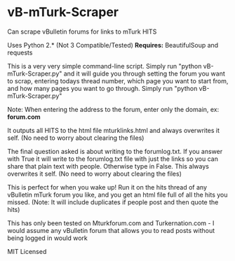 # vB-mTurk-Scraper
Can scrape vBulletin forums for links to mTurk HITS

Uses Python 2.* (Not 3 Compatible/Tested) 
<strong>Requires:</strong> BeautifulSoup and requests

This is a very very simple command-line script. Simply run "python vB-mTurk-Scraper.py" and it will guide you through setting the forum you want to scrap, entering todays thread number, which page you want to start from, and how many pages you want to go through. Simply run "python vB-mTurk-Scraper.py"

Note: When entering the address to the forum, enter only the domain, ex: <strong>forum.com</strong>

It outputs all HITS to the html file mturklinks.html and always overwrites it self. (No need to worry about clearing the files)

The final question asked is about writing to the forumlog.txt. If you answer with True it will write to the forumlog.txt file with just the links so you can share that plain text with people. Otherwise type in False. This always overwrites it self. (No need to worry about clearing the files)

This is perfect for when you wake up! Run it on the hits thread of any vBulletin mTurk forum you like, and you get an html file full of all the hits you missed. (Note: It will include duplicates if people post and then quote the hits)

This has only been tested on Mturkforum.com and Turkernation.com - I would assume any vBulletin forum that allows you to read posts without being logged in would work

MIT Licensed
